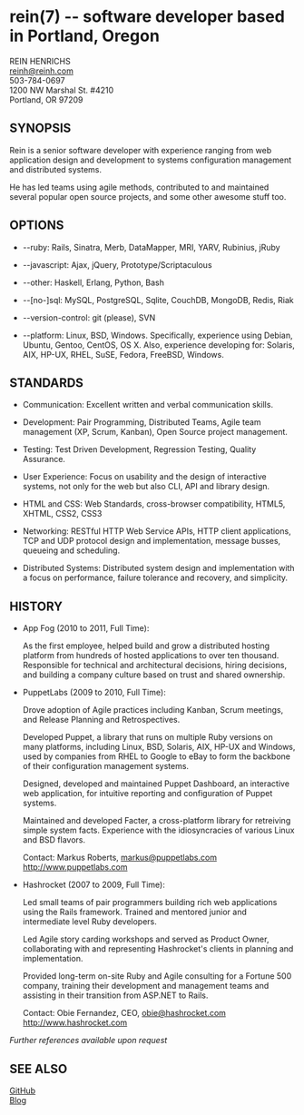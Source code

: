 rein(7) -- software developer based in Portland, Oregon
=============

REIN HENRICHS  
<reinh@reinh.com>  
503-784-0697  
1200 NW Marshal St. #4210  
Portland, OR 97209  

SYNOPSIS
--------

Rein is a senior software developer with experience ranging from web
application design and development to systems configuration management and
distributed systems.

He has led teams using agile methods, contributed to and maintained several
popular open source projects, and some other awesome stuff too.

OPTIONS
-------

  * --ruby:
    Rails, Sinatra, Merb, DataMapper, MRI, YARV, Rubinius, jRuby

  * --javascript:
    Ajax, jQuery, Prototype/Scriptaculous

  * --other:
    Haskell, Erlang, Python, Bash

  * --[no-]sql:
    MySQL, PostgreSQL, Sqlite, CouchDB, MongoDB, Redis, Riak

  * --version-control:
    git (please), SVN

  * --platform:
    Linux, BSD, Windows. Specifically, experience using Debian, Ubuntu, Gentoo,
    CentOS, OS X. Also, experience developing for: Solaris, AIX, HP-UX, RHEL,
    SuSE, Fedora, FreeBSD, Windows.

STANDARDS
---------

  * Communication:
    Excellent written and verbal communication skills.

  * Development:
    Pair Programming, Distributed Teams, Agile team
    management (XP, Scrum, Kanban), Open Source project management.

  * Testing:
    Test Driven Development, Regression Testing, Quality Assurance.

  * User Experience:
    Focus on usability and the design of interactive systems, not only for the
    web but also CLI, API and library design.

  * HTML and CSS:
    Web Standards, cross-browser compatibility, HTML5, XHTML, CSS2, CSS3

  * Networking:
    RESTful HTTP Web Service APIs, HTTP client applications, TCP and UDP
    protocol design and implementation, message busses, queueing and
    scheduling.

  * Distributed Systems:
    Distributed system design and implementation with a focus on performance,
    failure tolerance and recovery, and simplicity.

HISTORY
-------

  * App Fog (2010 to 2011, Full Time):

    As the first employee, helped build and grow a distributed hosting platform
    from hundreds of hosted applications to over ten thousand. Responsible for
    technical and architectural decisions, hiring decisions, and building a
    company culture based on trust and shared ownership.

  * PuppetLabs (2009 to 2010, Full Time):

    Drove adoption of Agile practices including Kanban, Scrum meetings, and
    Release Planning and Retrospectives.

    Developed Puppet, a library that runs on multiple Ruby versions on many
    platforms, including Linux, BSD, Solaris, AIX, HP-UX and Windows, used by
    companies from RHEL to Google to eBay to form the backbone of their
    configuration management systems.

    Designed, developed and maintained Puppet Dashboard, an interactive web
    application, for intuitive reporting and configuration of Puppet systems.

    Maintained and developed Facter, a cross-platform library for retreiving
    simple system facts. Experience with the idiosyncracies of various Linux
    and BSD flavors.

    Contact: Markus Roberts, <markus@puppetlabs.com>  
    <http://www.puppetlabs.com>  

  * Hashrocket (2007 to 2009, Full Time):

    Led small teams of pair programmers building rich web applications using
    the Rails framework. Trained and mentored junior and intermediate level
    Ruby developers.

    Led Agile story carding workshops and served as Product Owner,
    collaborating with and representing Hashrocket's clients in planning and
    implementation.

    Provided long-term on-site Ruby and Agile consulting for a Fortune 500
    company, training their development and management teams and assisting in
    their transition from ASP.NET to Rails.

    Contact: Obie Fernandez, CEO, <obie@hashrocket.com>  
    <http://www.hashrocket.com>  

_Further references available upon request_

SEE ALSO
--------

[GitHub](http://github.com/reinh)  
[Blog](http://reinh.com)  

